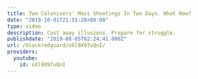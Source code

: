 ```yaml
---
title: Two Colonizers' Mass Shootings In Two Days. What Now?
date: "2019-10-01T21:55:28+08:00"
type: video
description: Cast away illusions. Prepare for struggle.
publishdate: "2019-08-05T02:24:41.000Z"
url: /blackredguard/oXl9X97uQnI/
providers:
  youtube:
    id: oXl9X97uQnI
---
```

